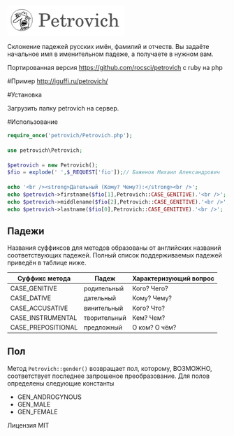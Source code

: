 ![Petrovich](petrovich.png)

Склонение падежей русских имён, фамилий и отчеств. Вы задаёте начальное имя
в именительном падеже, а получаете в нужном вам.

Портированная версия https://github.com/rocsci/petrovich с ruby на php

#Пример
http://iguffi.ru/petrovich/

#Установка

Загрузить папку petrovich на сервер.

#Использование

```php
require_once('petrovich/Petrovich.php');

use petrovich\Petrovich;

$petrovich = new Petrovich();
$fio = explode(' ',$_REQUEST['fio']);// Баженов Михаил Александрович

echo '<br /><strong>Дательный (Кому? Чему?):</strong><br />';
echo $petrovich->firstname($fio[1],Petrovich::CASE_GENITIVE).'<br />';
echo $petrovich->middlename($fio[2],Petrovich::CASE_GENITIVE).'<br />';
echo $petrovich->lastname($fio[0],Petrovich::CASE_GENITIVE).'<br />';
```

## Падежи
Названия суффиксов для методов образованы от английских названий соответствующих падежей. Полный список поддерживаемых падежей приведён в таблице ниже.

| Суффикс метода | Падеж        | Характеризующий вопрос |
|----------------|--------------|------------------------|
| CASE_GENITIVE  | родительный  | Кого? Чего?            |
| CASE_DATIVE    | дательный    | Кому? Чему?            |
| CASE_ACCUSATIVE| винительный  | Кого? Что?             |
| CASE_INSTRUMENTAL   | творительный | Кем? Чем?              |
| CASE_PREPOSITIONAL  | предложный   | О ком? О чём?          |

## Пол
Метод ```Petrovich::gender()``` возвращает пол, которому, ВОЗМОЖНО, соответствует последнее запрошеное преобразование.
Для полов определены следующие константы
* GEN_ANDROGYNOUS
* GEN_MALE
* GEN_FEMALE

Лицензия MIT
